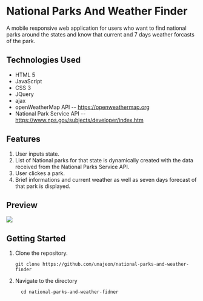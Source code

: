 # National Parks And Weather Finder
A mobile responsive web application for users who want to find national parks around the states and know that current and 7 days weather forcasts of the park.

## Technologies Used
- HTML 5
- JavaScript
- CSS 3
- JQuery
- ajax
- openWeatherMap API
  -- https://openweathermap.org
- National Park Service API
  -- https://www.nps.gov/subjects/developer/index.htm

## Features
1. User inputs state.
2. List of National parks for that state is dynamically created with the data received from the National Parks Service API.
3. User clickes a park.
4. Brief informations and current weather as well as seven days forecast of that park is displayed.

## Preview
<img src="images/preview.gif">

## Getting Started
1. Clone the repository.
    ```shell
    git clone https://github.com/unajeon/national-parks-and-weather-finder
    ```
2. Navigate to the directory
    ```shell
      cd national-parks-and-weather-fidner
    ```
